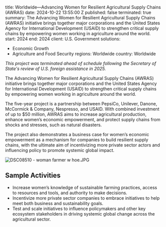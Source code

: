 
title: Worldwide—Advancing Women for Resilient Agricultural Supply Chains (AWRAS)
date: 2024-10-22 13:55:00 Z
published: false
terminated: true
summary: The Advancing Women for Resilient Agricultural Supply Chains (AWRAS) initiative
  brings together major corporations and the United States Agency for International
  Development (USAID) to strengthen critical supply chains by empowering women working
  in agriculture around the world.
start: 2024
end: 2024
client: U.S. Government
solutions:
- Economic Growth
- Agriculture and Food Security
regions: Worldwide
country: Worldwide


<aside><em>This project was terminated ahead of schedule following the Secretary of State's review of U.S. foreign assistance in 2025.</em></aside>

The Advancing Women for Resilient Agricultural Supply Chains (AWRAS) initiative brings together major corporations and the United States Agency for International Development (USAID) to strengthen critical supply chains by empowering women working in agriculture around the world.

The five-year project is a partnership between PepsiCo, Unilever, Danone, McCormick & Company, Nespresso, and USAID.  With combined investment of up to $50 million, AWRAS aims to increase agricultural production, enhance women’s economic empowerment, and protect supply chains from shocks and stresses, such as natural disasters.

The project also demonstrates a business case for women’s economic empowerment as a mechanism for companies to build resilient supply chains, with the ultimate aim of incentivizing more private sector actors and influencing policy to promote systemic global impact.

![DSC08510 - woman farmer w hoe.JPG](/uploads/DSC08510%20-%20woman%20farmer%20w%20hoe.JPG)

## Sample Activities

* Increase women’s knowledge of sustainable farming practices, access to resources and tools, and authority to make decisions.
* Incentivize more private sector companies to embrace initiatives to help meet both business and sustainability goals.
* Test and scale initiatives to influence policymakers and other key ecosystem stakeholders in driving systemic global change across the agricultural sector.
